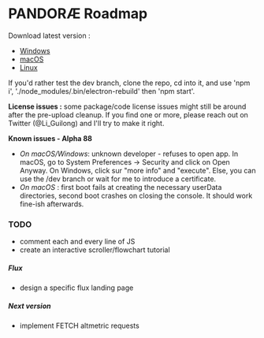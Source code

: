 # PANDORÆ Roadmap

Download latest version :
- [Windows](https://anthropos-ecosystems.com/pandorae/PANDORAE-win32-x64.zip)
- [macOS](https://anthropos-ecosystems.com/pandorae/PANDORAE-macOS.zip)
- [Linux](https://anthropos-ecosystems.com/pandorae/PANDORAE-linux-x64.zip)

If you'd rather test the dev branch, clone the repo, cd into it, and use 'npm i', './node_modules/.bin/electron-rebuild' then 'npm start'.

**License issues :** some package/code license issues might still be around after the pre-upload cleanup. If you find one or more, please reach out on Twitter (@Li_Guilong) and I'll try to make it right.

**Known issues - Alpha 88**
- _On macOS/Windows_: unknown developer - refuses to open app. In macOS, go to System Preferences -> Security and click on Open Anyway. On Windows, click sur "more info" and "execute". Else, you can use the /dev branch or wait for me to introduce a certificate.
- _On macOS_ : first boot fails at creating the necessary userData directories, second boot crashes on closing the console. It should work fine-ish afterwards.

### TODO
- comment each and every line of JS
- create an interactive scroller/flowchart tutorial

##### Flux
- design a specific flux landing page

##### Next version
- implement FETCH altmetric requests
